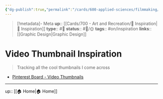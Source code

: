 ```yaml
---
{"dg-publish":true,"permalink":"/cards/600-applied-sciences/filmmaking/video-thumbnail-inspiration/","title":"Video Thumbnail Inspiration"}
---
```


> [!metadata]- Meta
> **up**:: [[Cards/700 - Art and Recreation/🎨 Inspiration\|🎨 Inspiration]]
> **type**:: #📝 
> **status**:: #📝/🌞
> **tags**::  #on/inspiration
> **links**:: [[Graphic Design\|Graphic Design]]


# Video Thumbnail Inspiration

> Tracking all the cool thumbnails I come across

- [Pinterest Board - Video Thumbnails](https://pin.it/3PEAx96)


---
up:: [[🏠 Home\|🏠 Home]]

